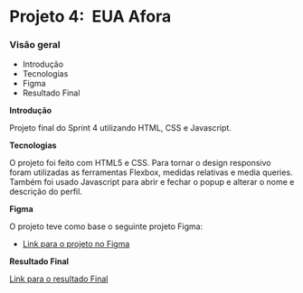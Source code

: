 # Projeto 4:  EUA Afora

### Visão geral

- Introdução
- Tecnologias
- Figma
- Resultado Final

**Introdução**

Projeto final do Sprint 4 utilizando HTML, CSS e Javascript.

**Tecnologias**

O projeto foi feito com HTML5 e CSS. Para tornar o design responsivo foram utilizadas as ferramentas Flexbox, medidas relativas e media queries. Também foi usado Javascript para abrir e fechar o popup e alterar o nome e descrição do perfil.

**Figma**

O projeto teve como base o seguinte projeto Figma:

- [Link para o projeto no Figma](https://www.figma.com/file/XfB6BSINvliub43JgKza1e/WEB.-Sprint-4.-Around-The-U.S.-desktop-%2B-mobile-pt)

**Resultado Final**

[Link para o resultado Final](https://felipedcm.github.io/web_project_4_ptbr/)
